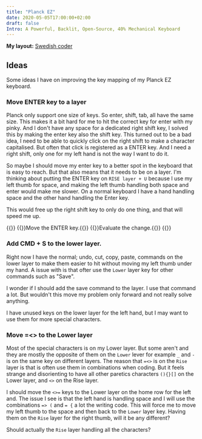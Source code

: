 ```yaml
---
title: "Planck EZ"
date: 2020-05-05T17:00:00+02:00
draft: false
Intro: A Powerful, Backlit, Open-Source, 40% Mechanical Keyboard
---
```


__My layout:__ [Swedish coder](https://configure.ergodox-ez.com/embed/planck-ez/layouts/N4dYw/latest/0)

## Ideas
Some ideas I have on improving the key mapping of my Planck EZ keyboard.

### Move ENTER key to a layer
Planck only support one size of keys. So enter, shift, tab, all have the same size. This makes it a bit hard for me to hit the correct key for enter with my pinky. And I don't have any space for a dedicated right shift key, I solved this by making the enter key also the shift key. This turned out to be a bad idea, I need to be able to quickly click on the right shift to make a character capitalised. But often that click is registered as a ENTER key. And I need a right shift, only one for my left hand is not the way I want to do it.

So maybe I should move my enter key to a better spot in the keyboard that is easy to reach. But that also means that it needs to be on a layer. I'm thinking about putting the ENTER key on `RISE layer + U` because I use my left thumb for space, and making the left thumb handling both space and enter would make me slower. On a normal keyboard I have a hand handling space and the other hand handling the Enter key.

This would free up the right shift key to only do one thing, and that will speed me up.

{{<checklist>}}
	{{<item checked>}}Move the ENTER key.{{</item>}}
	{{<item>}}Evaluate the change.{{</item>}}
{{</checklist>}}

### Add CMD + S to the lower layer.
Right now I have the normal; undo, cut, copy, paste, commands on the lower layer to make them easier to hit without moving my left thumb under my hand. A issue with is that ofter use the `Lower` layer key for other commands such as "Save".

I wonder if I should add the save command to the layer. I use that command a lot. But wouldn't this move my problem only forward and not really solve anything.

I have unused keys on the lower layer for the left hand, but I may want to use them for more special characters.

### Move =<> to the Lower layer
Most of the special characters is on my Lower layer. But some aren't and they are mostly the opposite of them on the `Lower` lever for example `_` and `-` is on the same key on different layers. The reason that `=<>` is on the `Rise` layer is that is often use them in combinations when coding. But it feels strange and disorienting to have all other paretics characters `(){}[]` on the Lower layer, and `<>` on the Rise layer.

I should move the `<>=` keys to the Lower layer on the home row for the left and. The issue I see is that the left hand is handling space and I will use the combinations `=> (` and `= {`  a lot the writing code. This will force me to move my left thumb to the space and then back to the `Lower` layer key. Having them on the `Rise` layer for the right thumb, will it be any different?

Should actually the `Rise` layer handling all the characters?
